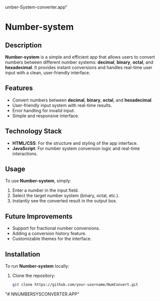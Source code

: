 umber-System-converter.app" 
# Number-system
## Description
**Number-system** is a simple and efficient app that allows users to convert numbers between different number systems: **decimal**, **binary**, **octal**, and **hexadecimal**. It provides instant conversions and handles real-time user input with a clean, user-friendly interface.
## Features
- Convert numbers between **decimal**, **binary**, **octal**, and **hexadecimal**.
- User-friendly input system with real-time results.
- Error handling for invalid input.
- Simple and responsive interface.
## Technology Stack
- **HTML/CSS**: For the structure and styling of the app interface.
- **JavaScript**: For number system conversion logic and real-time interactions.
## Usage
To use **Number-system**, simply:
1. Enter a number in the input field.
2. Select the target number system (binary, octal, etc.).
3. Instantly see the converted result in the output box.
## Future Improvements
- Support for fractional number conversions.
- Adding a conversion history feature.
- Customizable themes for the interface.
## Installation
To run **Number-system** locally:
1. Clone the repository:
   ```bash
   git clone https://github.com/your-username/NumConvert.git
"# NNUMBERSYSCONVERTER.APP" 
